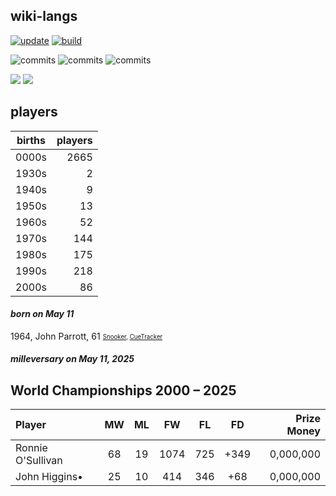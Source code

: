 ## wiki-langs
[![update](https://github.com/dreamerminsk/wiki-langs/actions/workflows/update-tables.yml/badge.svg)](https://github.com/dreamerminsk/wiki-langs/actions/workflows/update-tables.yml)
[![build](https://github.com/dreamerminsk/wiki-langs/actions/workflows/build.yml/badge.svg)](https://github.com/dreamerminsk/wiki-langs/actions/workflows/build.yml)

![commits](https://img.shields.io/github/commit-activity/y/dreamerminsk/wiki-langs)
![commits](https://img.shields.io/github/commit-activity/m/dreamerminsk/wiki-langs)
![commits](https://img.shields.io/github/commit-activity/w/dreamerminsk/wiki-langs)

![](https://img.shields.io/github/languages/code-size/dreamerminsk/wiki-langs)
![](https://img.shields.io/github/repo-size/dreamerminsk/wiki-langs)

## players
| births | players |
| :----: | ------: |
| 0000s | 2665 |
| 1930s | 2 |
| 1940s | 9 |
| 1950s | 13 |
| 1960s | 52 |
| 1970s | 144 |
| 1980s | 175 |
| 1990s | 218 |
| 2000s | 86 |

#### ***born on May 11***
1964, John Parrott, 61 <sub><sup>[Snooker](http://www.snooker.org/res/index.asp?player=408), [CueTracker](http://cuetracker.net/Players/john-parrott/)</sup></sub>


#### ***milleversary on May 11, 2025***



## World Championships 2000 – 2025

|Player|MW|ML|FW|FL|FD|Prize Money|
|:-|:-:|:-:|:-:|:-:|:-:|-:|
|Ronnie O'Sullivan|68|19|1074|725|+349|0,000,000|
|John Higgins•|25|10|414|346|+68|0,000,000|
